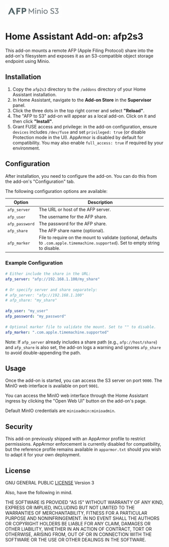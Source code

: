 ![afp2s3 Logo](logo.png)

# Home Assistant Add-on: afp2s3

This add-on mounts a remote AFP (Apple Filing Protocol) share into the add-on's filesystem and exposes it as an S3-compatible object storage endpoint using Minio.

## Installation

1.  Copy the `afp2s3` directory to the `/addons` directory of your Home Assistant installation.
2.  In Home Assistant, navigate to the **Add-on Store** in the **Supervisor** panel.
3.  Click the three dots in the top right corner and select **"Reload"**.
4.  The "AFP to S3" add-on will appear as a local add-on. Click on it and then click **"Install"**.
5.  Grant FUSE access and privilege: in the add-on configuration, ensure `devices` includes `/dev/fuse` and set `privileged: true` (or disable Protection mode in the UI). AppArmor is disabled by default for compatibility. You may also enable `full_access: true` if required by your environment.

## Configuration

After installation, you need to configure the add-on. You can do this from the add-on's "Configuration" tab.

The following configuration options are available:

| Option         | Description                          |
| -------------- | ------------------------------------ |
| `afp_server`   | The URL or host of the AFP server.    |
| `afp_user`     | The username for the AFP share.      |
| `afp_password` | The password for the AFP share.      |
| `afp_share`    | The AFP share name (optional).        |
| `afp_marker`   | File to require on the mount to validate (optional, defaults to `.com.apple.timemachine.supported`). Set to empty string to disable.

### Example Configuration

```yaml
# Either include the share in the URL:
afp_server: "afp://192.168.1.100/my_share"

# Or specify server and share separately:
# afp_server: "afp://192.168.1.100"
# afp_share: "my_share"

afp_user: "my_user"
afp_password: "my_password"

# Optional marker file to validate the mount. Set to "" to disable.
afp_marker: ".com.apple.timemachine.supported"
```

Note: If `afp_server` already includes a share path (e.g., `afp://host/share`) and `afp_share` is also set, the add-on logs a warning and ignores `afp_share` to avoid double-appending the path.

## Usage

Once the add-on is started, you can access the S3 server on port `9000`. The MinIO web interface is available on port `9001`.

You can access the MinIO web interface through the Home Assistant ingress by clicking the "Open Web UI" button on the add-on's page.

Default MinIO credentials are `minioadmin:minioadmin`.

## Security

This add-on previously shipped with an AppArmor profile to restrict permissions. AppArmor enforcement is currently disabled for compatibility, but the reference profile remains available in `apparmor.txt` should you wish to adapt it for your own deployment.

## License
GNU GENERAL PUBLIC [LICENSE](https://github.com/alsotoes/hassio-infrastructure/blob/main/LICENSE.md) Version 3

Also, have the following in mind.

THE SOFTWARE IS PROVIDED "AS IS" WITHOUT WARRANTY OF ANY KIND, EXPRESS OR
IMPLIED, INCLUDING BUT NOT LIMITED TO THE WARRANTIES OF MERCHANTABILITY,
FITNESS FOR A PARTICULAR PURPOSE AND NONINFRINGEMENT. IN NO EVENT SHALL THE
AUTHORS OR COPYRIGHT HOLDERS BE LIABLE FOR ANY CLAIM, DAMAGES OR OTHER
LIABILITY, WHETHER IN AN ACTION OF CONTRACT, TORT OR OTHERWISE, ARISING FROM,
OUT OF OR IN CONNECTION WITH THE SOFTWARE OR THE USE OR OTHER DEALINGS IN THE
SOFTWARE.
